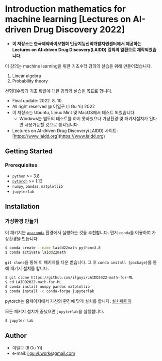 # Introduction mathematics for machine learning [Lectures on AI-driven Drug Discovery 2022]

* **이 저장소는 한국제약바이오협회 인공지능신약개발지원센터에서 제공하는
Lectures on AI-driven Drug Discovery(LAIDD) 강의의 일환으로 제작되었습니다.**


이 강의는 machine learning을 위한 기초수학 강의의 실습을 위해 만들어졌습니다.

1. Linear algebra
2. Probability theory

선형대수학과 기초 확률에 대한 강의와 실습을 목표로 합니다.


* Final update: 2022. 8. 10.
* All right reserved @ 이일구 (Il Gu Yi) 2022
* 이 저장소는 Ubuntu, Linux Mint 및 MacOS에서 테스트 되었습니다.
  * Windows는 별도의 테스트를 하지 못하였으나 가상환경 및 패키지설치가 된다면 사용가능할 것으로 생각됩니다.
* Lectures on AI-driven Drug Discovery(LAIDD) 사이트: [https://www.laidd.org](https://www.laidd.org)


## Getting Started

### Prerequisites

* `python` >= 3.8
* [`pytorch`](https://pytorch.org) >= 1.13
* `numpy`, `pandas`, `matplotlib`
* `jupyterlab`


## Installation

### 가상환경 만들기

이 패키지는 [`anaconda`](https://anaconda.org/) 환경에서 실행하는 것을 추천합니다.
먼저 `conda`를 이용하여 가상환경을 만듭니다.
```bash
$ conda create --name laidd22math python=3.8
$ conda activate laidd22math
```

`git clone`을 통해 이 패키지를 다운 받습니다.
그 후 `conda install {package}`를 통해 패키지 설치를 합니다.
```bash
$ git clone https://github.com/ilguyi/LAIDD2022-math-for-ML
$ cd LAIDD2022-math-for-ML
$ conda install numpy pandas matplotlib
$ conda install -c conda-forge jupyterlab
```
pytorch는 홈페이지에서 자신의 환경에 맞게 설치를 합니다.
[설치페이지](https://pytorch.org/get-started/locally/)

모든 패키지 설치가 끝났으면 `jupyterlab`을 실행합니다.
```bash
$ jupyter lab
```



## Author

* 이일구 (Il Gu Yi)
* e-mail: ilgu.yi.work@gmail.com
